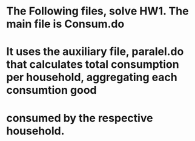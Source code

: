 # The Following files, solve HW1. The main file is Consum.do
# It uses the auxiliary file, paralel.do that calculates total consumption per household, aggregating each consumtion good
# consumed by the respective household.
